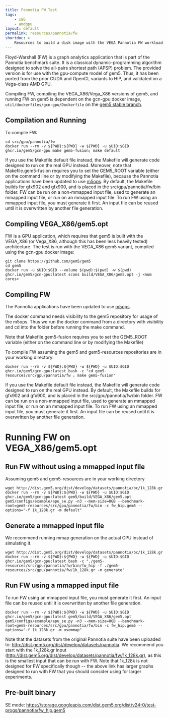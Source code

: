```yaml
---
title: Pannotia FW Test
tags:
    - x86
    - amdgpu
layout: default
permalink: resources/pannotia/fw
shortdoc: >
    Resources to build a disk image with the VEGA Pannotia FW workload.
---
```


Floyd-Warshall (FW) is a graph analytics application that is part of the Pannotia benchmark suite.
It is a classical dynamic-programming algorithm designed to solve the all-pairs shortest path (APSP) problem.
The provided version is for use with the gpu-compute model of gem5.  Thus, it has been ported from the prior CUDA and OpenCL variants to HIP, and validated on a Vega-class AMD GPU.

Compiling FW, compiling the VEGA_X86/Vega_X86 versions of gem5, and running FW on gem5 is dependent on the gcn-gpu docker image, `util/dockerfiles/gcn-gpu/Dockerfile` on the [gem5 stable branch](https://github.com/gem5/gem5).

## Compilation and Running

To compile FW:

```
cd src/gpu/pannotia/fw
docker run --rm -v ${PWD}:${PWD} -w ${PWD} -u $UID:$GID ghcr.io/gem5/gcn-gpu make gem5-fusion; make default
```

If you use the Makefile.default file instead, the Makefile will generate code designed to run on the real GPU instead.  Moreover, note that Makefile.gem5-fusion requires you to set the GEM5_ROOT variable (either on the command line or by modifying the Makefile), because the Pannotia applications have been updated to use [m5ops](https://www.gem5.org/documentation/general_docs/m5ops/).  By default, the Makefile builds for gfx902 and gfx900, and is placed in the src/gpu/pannotia/fw/bin folder. FW can be run on a non-mmapped input file, used to generate an mmapped input file, or run on an mmapped input file. To run FW using an mmapped input file, you must generate it first. An input file can be reused until it is overwritten by another file generation.  

## Compiling VEGA_X86/gem5.opt

FW is a GPU application, which requires that gem5 is built with the VEGA_X86 (or Vega_X86, although this has been less heavily tested) architecture.
The test is run with the VEGA_X86 gem5 variant, compiled using the gcn-gpu docker image:

```
git clone https://github.com/gem5/gem5
cd gem5
docker run -u $UID:$GID --volume $(pwd):$(pwd) -w $(pwd) ghcr.io/gem5/gcn-gpu:latest scons build/VEGA_X86/gem5.opt -j <num cores>
```

## Compiling FW
The Pannotia applications have been updated to use [m5ops](https://www.gem5.org/documentation/general_docs/m5ops/).

The docker command needs visibility to the gem5 repository for usage of the m5ops.
Thus we run the docker command from a directory with visibility and cd into the folder before running the make command.  
  
Note that Makefile.gem5-fusion requires you to set the GEM5_ROOT variable (either on the command line or by modifying the Makefile)  
  
To compile FW assuming the gem5 and gem5-resources repositories are in your working directory:

```
docker run --rm -v ${PWD}:${PWD} -w ${PWD} -u $UID:$GID ghcr.io/gem5/gcn-gpu:latest bash -c "cd gem5-resources/src/gpu/pannotia/fw ; make gem5-fusion"
```

If you use the Makefile.default file instead, the Makefile will generate code designed to run on the real GPU instead.
By default, the Makefile builds for gfx902 and gfx900, and is placed in the src/gpu/pannotia/fw/bin folder.
FW can be run on a non-mmapped input file, used to generate an mmapped input file, or run on an mmapped input file.
To run FW using an mmapped input file, you must generate it first. An input file can be reused until it is overwritten by another file generation.  

# Running FW on VEGA_X86/gem5.opt

## Run FW without using a mmapped input file

Assuming gem5 and gem5-resources are in your working directory

```
wget http://dist.gem5.org/dist/develop/datasets/pannotia/bc/1k_128k.gr
docker run --rm -v ${PWD}:${PWD} -w ${PWD} -u $UID:$GID ghcr.io/gem5/gcn-gpu:latest gem5/build/VEGA_X86/gem5.opt gem5/configs/example/apu_se.py -n3 --mem-size=8GB --benchmark-root=gem5-resources/src/gpu/pannotia/fw/bin -c fw_hip.gem5 --options="-f 1k_128k.gr -m default"
```

## Generate a mmapped input file

We recommend running mmap generation on the actual CPU instead of simulating it.

```
wget http://dist.gem5.org/dist/develop/datasets/pannotia/bc/1k_128k.gr
docker run --rm -v ${PWD}:${PWD} -w ${PWD} -u $UID:$GID ghcr.io/gem5/gcn-gpu:latest bash -c "./gem5-resources/src/gpu/pannotia/fw/bin/fw_hip -f ./gem5-resources/src/gpu/pannotia/fw/1k_128k.gr -m generate"
```

## Run FW using a mmapped input file

To run FW using an mmapped input file, you must generate it first. An input file can be reused until it is overwritten by another file generation.  

```
docker run --rm -v ${PWD}:${PWD} -w ${PWD} -u $UID:$GID ghcr.io/gem5/gcn-gpu:latest gem5/build/VEGA_X86/gem5.opt gem5/configs/example/apu_se.py -n3 --mem-size=8GB --benchmark-root=gem5-resources/src/gpu/pannotia/fw/bin -c fw_hip.gem5 --options="-f 1k_128k.gr -m usemmap"
```
                  
Note that the datasets from the original Pannotia suite have been uploaded to: <http://dist.gem5.org/dist/develop/datasets/pannotia>.
We recommend you start with the 1k_128k.gr input (<http://dist.gem5.org/dist/develop/datasets/pannotia/fw/1k_128k.gr>), as this is the smallest input that can be run with FW.
Note that 1k_128k is not designed for FW specifically though -- the above link has larger graphs designed to run with FW that you should consider using for larger experiments.

## Pre-built binary

SE mode:
<https://storage.googleapis.com/dist.gem5.org/dist/v24-0/test-progs/pannotia/fw_hip.gem5>
